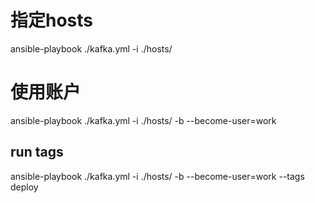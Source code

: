 # 指定hosts

ansible-playbook ./kafka.yml -i ./hosts/


# 使用账户

ansible-playbook ./kafka.yml -i ./hosts/ -b --become-user=work



## run tags

ansible-playbook ./kafka.yml -i ./hosts/ -b --become-user=work --tags deploy
